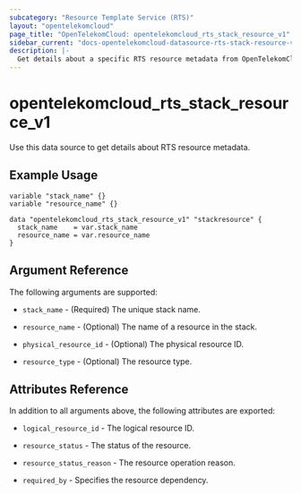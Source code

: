```yaml
---
subcategory: "Resource Template Service (RTS)"
layout: "opentelekomcloud"
page_title: "OpenTelekomCloud: opentelekomcloud_rts_stack_resource_v1"
sidebar_current: "docs-opentelekomcloud-datasource-rts-stack-resource-v1"
description: |-
  Get details about a specific RTS resource metadata from OpenTelekomCloud
---
```


# opentelekomcloud_rts_stack_resource_v1

Use this data source to get details about RTS resource metadata.

## Example Usage

```hcl
variable "stack_name" {}
variable "resource_name" {}

data "opentelekomcloud_rts_stack_resource_v1" "stackresource" {
  stack_name    = var.stack_name
  resource_name = var.resource_name
}
```

## Argument Reference

The following arguments are supported:

* `stack_name` - (Required) The unique stack name.

* `resource_name` - (Optional) The name of a resource in the stack.

* `physical_resource_id` - (Optional) The physical resource ID.

* `resource_type` - (Optional) The resource type.


## Attributes Reference

In addition to all arguments above, the following attributes are exported:

* `logical_resource_id` - The logical resource ID.

* `resource_status` - The status of the resource.

* `resource_status_reason` - The resource operation reason.

* `required_by` - Specifies the resource dependency.
